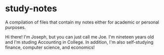 # study-notes
A compilation of files that contain my notes either for academic or personal purposes.


Hi there! I'm Joseph, but you can just call me Joe. I'm nineteen years old and I'm studing Accounting in College. In addition, I'm also self-studying finance, computer science, and economics!
